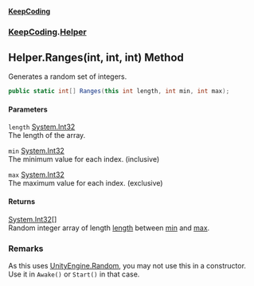 #### [KeepCoding](index.md 'index')
### [KeepCoding](KeepCoding.md 'KeepCoding').[Helper](Helper.md 'KeepCoding.Helper')
## Helper.Ranges(int, int, int) Method
Generates a random set of integers.  
```csharp
public static int[] Ranges(this int length, int min, int max);
```
#### Parameters
<a name='KeepCoding.Helper.Ranges(int.int.int).length'></a>
`length` [System.Int32](https://docs.microsoft.com/en-us/dotnet/api/System.Int32 'System.Int32')  
The length of the array.
  
<a name='KeepCoding.Helper.Ranges(int.int.int).min'></a>
`min` [System.Int32](https://docs.microsoft.com/en-us/dotnet/api/System.Int32 'System.Int32')  
The minimum value for each index. (inclusive)
  
<a name='KeepCoding.Helper.Ranges(int.int.int).max'></a>
`max` [System.Int32](https://docs.microsoft.com/en-us/dotnet/api/System.Int32 'System.Int32')  
The maximum value for each index. (exclusive)
  
#### Returns
[System.Int32](https://docs.microsoft.com/en-us/dotnet/api/System.Int32 'System.Int32')[[]](https://docs.microsoft.com/en-us/dotnet/api/System.Array 'System.Array')  
Random integer array of length [length](Helper.Ranges.WRP2UzRdC5ndc10CiVZFew.md#KeepCoding.Helper.Ranges(int.int.int).length 'KeepCoding.Helper.Ranges(int, int, int).length') between [min](Helper.Ranges.WRP2UzRdC5ndc10CiVZFew.md#KeepCoding.Helper.Ranges(int.int.int).min 'KeepCoding.Helper.Ranges(int, int, int).min') and [max](Helper.Ranges.WRP2UzRdC5ndc10CiVZFew.md#KeepCoding.Helper.Ranges(int.int.int).max 'KeepCoding.Helper.Ranges(int, int, int).max').
### Remarks
As this uses [UnityEngine.Random](https://docs.microsoft.com/en-us/dotnet/api/UnityEngine.Random 'UnityEngine.Random'), you may not use this in a constructor. Use it in `Awake()` or `Start()` in that case.  
